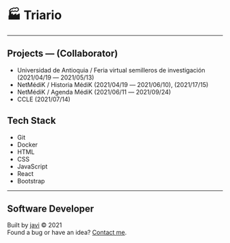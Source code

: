 # :factory: Triario
---
## Projects ― (Collaborator)
- Universidad de Antioquia / Feria virtual semilleros de investigación (2021/04/19 ― 2021/05/13)
- NetMédiK / Historia MédiK (2021/04/19 ― 2021/06/10), (2021/17/15)
- NetMédiK / Agenda MédiK (2021/06/11 ― 2021/09/24)
- CCLE (2021/07/14)
## Tech Stack
- Git
- Docker
- HTML
- CSS
- JavaScript
- React
- Bootstrap
---
## Software Developer
Built by [javi](https://github.com/javierandres-dev/) :copyright: 2021  
Found a bug or have an idea? [Contact me](https://www.linkedin.com/in/javierandres-dev/).
